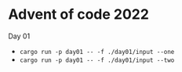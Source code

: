 # Advent of code 2022

Day 01

- `cargo run -p day01 -- -f ./day01/input --one`
- `cargo run -p day01 -- -f ./day01/input --two`
